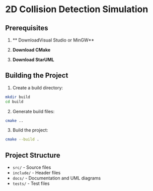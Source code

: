 # 2D Collision Detection Simulation

## Prerequisites

1. ** DownloadVisual Studio or MinGW**

2. **Download CMake**

3. **Download StarUML**

## Building the Project

1. Create a build directory:
```bash
mkdir build
cd build
```

2. Generate build files:
```bash
cmake ..
```

3. Build the project:
```bash
cmake --build .
```

## Project Structure
- `src/` - Source files
- `include/` - Header files
- `docs/` - Documentation and UML diagrams
- `tests/` - Test files
